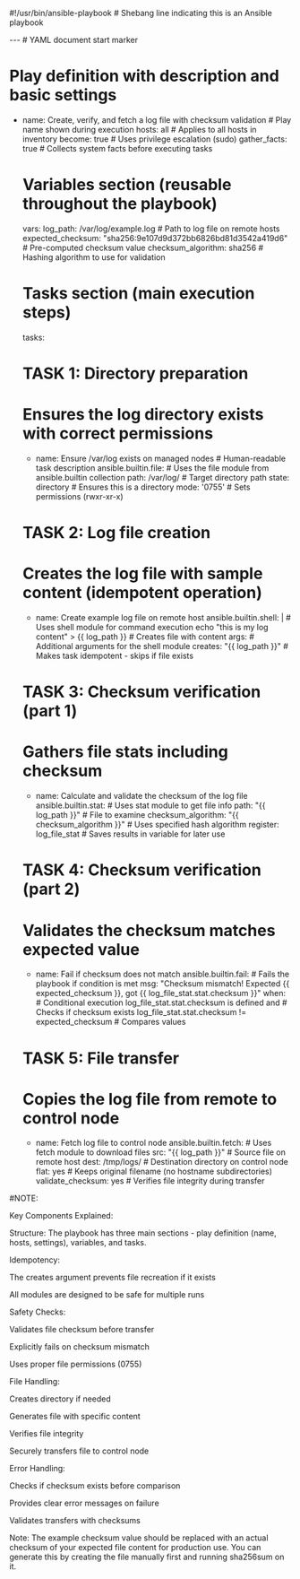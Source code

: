 #!/usr/bin/ansible-playbook  # Shebang line indicating this is an Ansible playbook

---  # YAML document start marker

# Play definition with description and basic settings
- name: Create, verify, and fetch a log file with checksum validation  # Play name shown during execution
  hosts: all  # Applies to all hosts in inventory
  become: true  # Uses privilege escalation (sudo)
  gather_facts: true  # Collects system facts before executing tasks

  # Variables section (reusable throughout the playbook)
  vars:
    log_path: /var/log/example.log  # Path to log file on remote hosts
    expected_checksum: "sha256:9e107d9d372bb6826bd81d3542a419d6"  # Pre-computed checksum value
    checksum_algorithm: sha256  # Hashing algorithm to use for validation

  # Tasks section (main execution steps)
  tasks:

    # TASK 1: Directory preparation
    # Ensures the log directory exists with correct permissions
    - name: Ensure /var/log exists on managed nodes  # Human-readable task description
      ansible.builtin.file:  # Uses the file module from ansible.builtin collection
        path: /var/log/  # Target directory path
        state: directory  # Ensures this is a directory
        mode: '0755'  # Sets permissions (rwxr-xr-x)

    # TASK 2: Log file creation
    # Creates the log file with sample content (idempotent operation)
    - name: Create example log file on remote host
      ansible.builtin.shell: |  # Uses shell module for command execution
        echo "this is my log content" > {{ log_path }}  # Creates file with content
      args:  # Additional arguments for the shell module
        creates: "{{ log_path }}"  # Makes task idempotent - skips if file exists

    # TASK 3: Checksum verification (part 1)
    # Gathers file stats including checksum
    - name: Calculate and validate the checksum of the log file
      ansible.builtin.stat:  # Uses stat module to get file info
        path: "{{ log_path }}"  # File to examine
        checksum_algorithm: "{{ checksum_algorithm }}"  # Uses specified hash algorithm
      register: log_file_stat  # Saves results in variable for later use

    # TASK 4: Checksum verification (part 2)
    # Validates the checksum matches expected value
    - name: Fail if checksum does not match
      ansible.builtin.fail:  # Fails the playbook if condition is met
        msg: "Checksum mismatch! Expected {{ expected_checksum }}, got {{ log_file_stat.stat.checksum }}"
      when:  # Conditional execution
        log_file_stat.stat.checksum is defined and  # Checks if checksum exists
        log_file_stat.stat.checksum != expected_checksum  # Compares values

    # TASK 5: File transfer
    # Copies the log file from remote to control node
    - name: Fetch log file to control node
      ansible.builtin.fetch:  # Uses fetch module to download files
        src: "{{ log_path }}"  # Source file on remote host
        dest: /tmp/logs/  # Destination directory on control node
        flat: yes  # Keeps original filename (no hostname subdirectories)
        validate_checksum: yes  # Verifies file integrity during transfer




#NOTE:

Key Components Explained:

Structure: The playbook has three main sections - play definition (name, hosts, settings), variables, and tasks.

Idempotency:

The creates argument prevents file recreation if it exists

All modules are designed to be safe for multiple runs

Safety Checks:

Validates file checksum before transfer

Explicitly fails on checksum mismatch

Uses proper file permissions (0755)

File Handling:

Creates directory if needed

Generates file with specific content

Verifies file integrity

Securely transfers file to control node

Error Handling:

Checks if checksum exists before comparison

Provides clear error messages on failure

Validates transfers with checksums

Note: The example checksum value should be replaced with an actual checksum of your expected file content for production use. You can generate this by creating the file manually first and running sha256sum on it.









